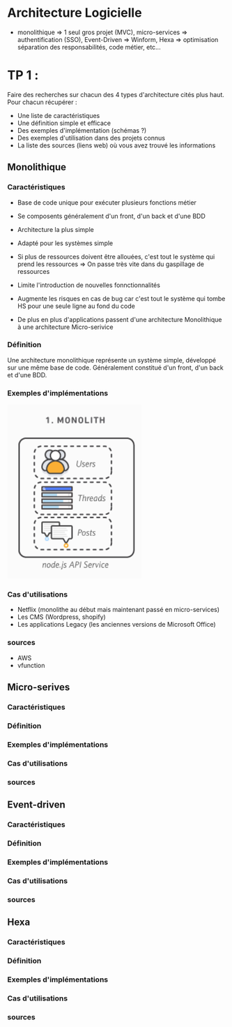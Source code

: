 # Architecture Logicielle

- monolithique => 1 seul gros projet (MVC), micro-services => authentification (SSO), Event-Driven => Winform, Hexa => optimisation séparation des responsabilités, code métier, etc...


# TP 1 :

Faire des recherches sur chacun des 4 types d'architecture cités plus haut. Pour chacun récupérer : 

- Une liste de caractéristiques
- Une définition simple et efficace
- Des exemples d'implémentation (schémas ?)
- Des exemples d'utilisation dans des projets connus
- La liste des sources (liens web) où vous avez trouvé les informations


## Monolithique

### Caractéristiques
- Base de code unique pour exécuter plusieurs fonctions métier
- Se composents généralement d'un front, d'un back et d'une BDD
- Architecture la plus simple
- Adapté pour les systèmes simple
- Si plus de ressources doivent être allouées, c'est tout le système qui prend les ressources => On passe très vite dans du gaspillage de ressources
- Limite l'introduction de nouvelles fonnctionnalités
- Augmente les risques en cas de bug car c'est tout le système qui tombe HS pour une seule ligne au fond du code

- De plus en plus d'applications passent d'une architecture Monolithique à une architecture Micro-serivice

### Définition
Une architecture monolithique représente un système simple, développé sur une même base de code. Généralement constitué d'un front, d'un back et d'une BDD.

### Exemples d'implémentations
![alt text](image.png)

### Cas d'utilisations
- Netflix (monolithe au début mais maintenant passé en micro-services)
- Les CMS (Wordpress, shopify)
- Les applications Legacy (les anciennes versions de Microsoft Office)

### sources
- AWS
- vfunction

## Micro-serives

### Caractéristiques

### Définition

### Exemples d'implémentations

### Cas d'utilisations

### sources

## Event-driven

### Caractéristiques

### Définition

### Exemples d'implémentations

### Cas d'utilisations

### sources

## Hexa

### Caractéristiques

### Définition

### Exemples d'implémentations

### Cas d'utilisations

### sources